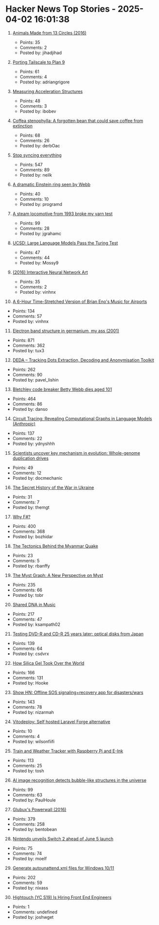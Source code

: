# Hacker News Top Stories - 2025-04-02 16:01:38

1. [Animals Made from 13 Circles (2016)](https://www.dorithegiant.com/2016/05/13-animals-made-from-13-circles.html)
   - Points: 35
   - Comments: 2
   - Posted by: jihadjihad

2. [Porting Tailscale to Plan 9](https://tailscale.com/blog/plan9-port)
   - Points: 61
   - Comments: 4
   - Posted by: adriangrigore

3. [Measuring Acceleration Structures](https://zeux.io/2025/03/31/measuring-acceleration-structures/)
   - Points: 48
   - Comments: 3
   - Posted by: ibobev

4. [Coffea stenophylla: A forgotten bean that could save coffee from extinction](https://www.smithsonianmag.com/science-nature/how-forgotten-bean-could-save-coffee-from-extinction-180986230/)
   - Points: 68
   - Comments: 26
   - Posted by: derbOac

5. [Stop syncing everything](https://sqlsync.dev/posts/stop-syncing-everything/)
   - Points: 547
   - Comments: 89
   - Posted by: neilk

6. [A dramatic Einstein ring seen by Webb](https://phys.org/news/2025-04-einstein-webb.html)
   - Points: 40
   - Comments: 10
   - Posted by: programd

7. [A steam locomotive from 1993 broke my yarn test](https://blog.cloudflare.com/yarn-test-suffers-strange-derailment/)
   - Points: 99
   - Comments: 28
   - Posted by: jgrahamc

8. [UCSD: Large Language Models Pass the Turing Test](https://arxiv.org/abs/2503.23674)
   - Points: 47
   - Comments: 44
   - Posted by: Mossy9

9. [(2016) Interactive Neural Network Art](https://otoro.net/ml/netart/)
   - Points: 35
   - Comments: 2
   - Posted by: vinhnx

10. [A 6-Hour Time-Stretched Version of Brian Eno's Music for Airports](https://www.openculture.com/2025/03/a-6-hour-time-stretched-version-of-brian-enos-music-for-airports.html)
   - Points: 134
   - Comments: 57
   - Posted by: vinhnx

11. [Electron band structure in germanium, my ass (2001)](https://pages.cs.wisc.edu/~kovar/hall.html)
   - Points: 871
   - Comments: 362
   - Posted by: tux3

12. [DEDA – Tracking Dots Extraction, Decoding and Anonymisation Toolkit](https://github.com/dfd-tud/deda)
   - Points: 262
   - Comments: 90
   - Posted by: pavel_lishin

13. [Bletchley code breaker Betty Webb dies aged 101](https://www.bbc.com/news/articles/c78jd30ywv8o)
   - Points: 464
   - Comments: 86
   - Posted by: danso

14. [Circuit Tracing: Revealing Computational Graphs in Language Models (Anthropic)](https://transformer-circuits.pub/2025/attribution-graphs/methods.html)
   - Points: 137
   - Comments: 22
   - Posted by: ydnyshhh

15. [Scientists uncover key mechanism in evolution: Whole-genome duplication drives](https://www.sciencedaily.com/releases/2025/03/250326221649.htm)
   - Points: 49
   - Comments: 12
   - Posted by: docmechanic

16. [The Secret History of the War in Ukraine](https://www.nytimes.com/interactive/2025/03/29/world/europe/us-ukraine-military-war-wiesbaden.html)
   - Points: 31
   - Comments: 7
   - Posted by: themgt

17. [Why F#?](https://batsov.com/articles/2025/03/30/why-fsharp/)
   - Points: 400
   - Comments: 368
   - Posted by: bozhidar

18. [The Tectonics Behind the Myanmar Quake](https://nautil.us/what-caused-the-devastating-earthquake-in-myanmar-1200737/)
   - Points: 23
   - Comments: 5
   - Posted by: rbanffy

19. [The Myst Graph: A New Perspective on Myst](https://glthr.com/myst-graph-1)
   - Points: 235
   - Comments: 66
   - Posted by: tobr

20. [Shared DNA in Music](https://pudding.cool/2025/04/music-dna/)
   - Points: 217
   - Comments: 47
   - Posted by: ksampath02

21. [Testing DVD-R and CD-R 25 years later: optical disks from Japan](https://goughlui.com/2025/03/23/optical-discs-from-japan-part-6-tdk-uv-guard-fuji-lg-sony-maxell-cmc/)
   - Points: 139
   - Comments: 64
   - Posted by: csdvrx

22. [How Silica Gel Took Over the World](https://www.scopeofwork.net/silica-gel/)
   - Points: 166
   - Comments: 131
   - Posted by: Hooke

23. [Show HN: Offline SOS signaling+recovery app for disasters/wars](https://github.com/nizarmah/igatha)
   - Points: 143
   - Comments: 78
   - Posted by: nizarmah

24. [Vitodeploy: Self hosted Laravel Forge alternative](https://vitodeploy.com/)
   - Points: 10
   - Comments: 4
   - Posted by: wilsonfiifi

25. [Train and Weather Tracker with Raspberry Pi and E-Ink](https://sambroner.com/posts/raspberry-pi-train)
   - Points: 113
   - Comments: 25
   - Posted by: tosh

26. [AI image recognition detects bubble-like structures in the universe](https://phys.org/news/2025-03-ai-image-recognition-universe.html)
   - Points: 99
   - Comments: 63
   - Posted by: PaulHoule

27. [Glubux's Powerwall (2016)](https://secondlifestorage.com/index.php?threads/glubuxs-powerwall.126/)
   - Points: 379
   - Comments: 258
   - Posted by: bentobean

28. [Nintendo unveils Switch 2 ahead of June 5 launch](https://arstechnica.com/gaming/2025/04/nintendo-offers-new-details-on-switch-2-hardware-software/)
   - Points: 75
   - Comments: 74
   - Posted by: moelf

29. [Generate autounattend.xml files for Windows 10/11](https://schneegans.de/windows/unattend-generator/)
   - Points: 202
   - Comments: 59
   - Posted by: nixass

30. [Hightouch (YC S19) Is Hiring Front End Engineers](https://job-boards.greenhouse.io/hightouch/jobs/5437380004)
   - Points: 1
   - Comments: undefined
   - Posted by: joshwget

